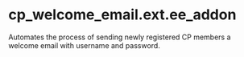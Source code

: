 cp_welcome_email.ext.ee_addon
=============================

Automates the process of sending newly registered CP members a welcome email with username and password.
